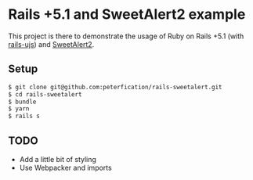 # Rails +5.1 and SweetAlert2 example

This project is there to demonstrate the usage of Ruby on Rails +5.1 (with [rails-ujs](https://github.com/rails/rails/tree/master/actionview/app/assets/javascripts/rails-ujs)) and [SweetAlert2](https://limonte.github.io/sweetalert2/).

## Setup

```bash
$ git clone git@github.com:peterfication/rails-sweetalert.git
$ cd rails-sweetalert
$ bundle
$ yarn
$ rails s
```

## TODO

* Add a little bit of styling
* Use Webpacker and imports

